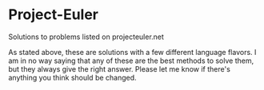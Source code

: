 # Project-Euler
Solutions to problems listed on projecteuler.net

As stated above, these are solutions with a few different language flavors.  I am in no way saying that any of these are the best methods to solve them, but they always give the right answer.  Please let me know if there's anything you think should be changed.  
